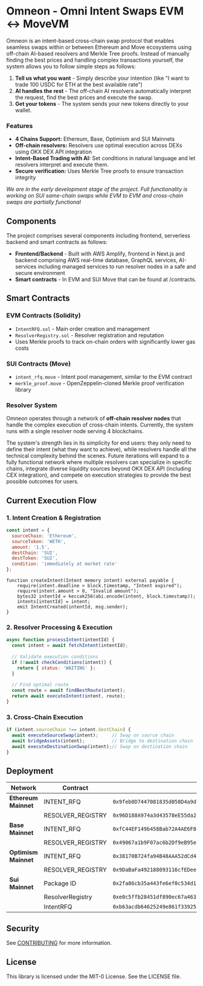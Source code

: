 # Omneon - Omni Intent Swaps EVM ↔ MoveVM

Omneon is an intent-based cross-chain swap protocol that enables seamless swaps within or between Ethereum and Move ecosystems using off-chain AI-based resolvers and Merkle Tree proofs. Instead of manually finding the best prices and handling complex transactions yourself, the system allows you to follow simple steps as follows:

1. **Tell us what you want** - Simply describe your intention (like "I want to trade 100 USDC for ETH at the best available rate")
2. **AI handles the rest** - The off-chain AI resolvers automatically interpret the request, find the best prices and execute the swap.
3. **Get your tokens** - The system sends your new tokens directly to your wallet.

### Features

- **4 Chains Support:** Ethereum, Base, Optimism and SUI Mainnets
- **Off-chain resolvers:** Resolvers use optimal execution across DEXs using OKX DEX API integration
- **Intent-Based Trading with AI:** Set conditions in natural language and let resolvers interpret and execute them.
- **Secure verification:** Uses Merkle Tree proofs to ensure transaction integrity

*We are in the early development stage of the project. Full functionality is working on SUI same-chain swaps while EVM to EVM and cross-chain swaps are partially functional*

## Components

The project comprises several components including frontend, serverless backend and smart contracts as follows:

- **Frontend/Backend** - Built with AWS Amplify, frontend in Next.js and backend comprising AWS real-time database, GraphQL services, AI-services including managed services to run resolver nodes in a safe and secure environment
- **Smart contracts** - In EVM and SUI Move that can be found at /contracts.

## Smart Contracts

### EVM Contracts (Solidity)

- `IntentRFQ.sol` - Main order creation and management
- `ResolverRegistry.sol` - Resolver registration and reputation
- Uses Merkle proofs to track on-chain orders with significantly lower gas costs

### SUI Contracts (Move)

- `intent_rfq.move` - Intent pool management, similar to the EVM contract
- `merkle_proof.move` - OpenZeppelin-cloned Merkle proof verification library

### Resolver System

Omneon operates through a network of **off-chain resolver nodes** that handle the complex execution of cross-chain intents. Currently, the system runs with a single resolver node serving 4 blockchains.

The system's strength lies in its simplicity for end users: they only need to define their intent (what they want to achieve), while resolvers handle all the technical complexity behind the scenes. Future iterations will expand to a fully functional network where multiple resolvers can specialize in specific chains, integrate diverse liquidity sources beyond OKX DEX API (including CEX integration), and compete on execution strategies to provide the best possible outcomes for users.

## Current Execution Flow

### **1. Intent Creation & Registration**
```javascript
const intent = {
  sourceChain: 'Ethereum',
  sourceToken: 'WETH',
  amount: '1.5',
  destChain: 'SUI',
  destToken: 'SUI',
  condition: 'immediately at market rate'
};
```

```solidity
function createIntent(Intent memory intent) external payable {
    require(intent.deadline > block.timestamp, "Intent expired");
    require(intent.amount > 0, "Invalid amount");
    bytes32 intentId = keccak256(abi.encode(intent, block.timestamp));
    intents[intentId] = intent;
    emit IntentCreated(intentId, msg.sender);
}
```

### **2. Resolver Processing & Execution**
```javascript
async function processIntent(intentId) {
  const intent = await fetchIntent(intentId);
  
  // Validate execution conditions
  if (!await checkConditions(intent)) {
    return { status: 'WAITING' };
  }
  
  // Find optimal route
  const route = await findBestRoute(intent);
  return await executeIntent(intent, route);
}
```

### **3. Cross-Chain Execution**
```javascript
if (intent.sourceChain !== intent.destChain) {
  await executeSourceSwap(intent);     // Swap on source chain
  await bridgeAssets(intent);          // Bridge to destination chain
  await executeDestinationSwap(intent);// Swap on destination chain
}
```
 

## Deployment
| Network | Contract | Address |
|---------|----------|---------|
| **Ethereum Mainnet** | INTENT_RFQ | `0x9feb0D7447081835d058D4a9de4F89f4651586Cb` |
| | RESOLVER_REGISTRY | `0x96D188A974a3d43578eE55da240361c72A7b1610` |
| **Base Mainnet** | INTENT_RFQ | `0xfC44EF149b458Bab72A4AE6F870CaBf7575D955e` |
| | RESOLVER_REGISTRY | `0x49067a1b9F07ac6b2Df9eB95e649A796B16478a6` |
| **Optimism Mainnet** | INTENT_RFQ | `0x38170B724fa94B48AAA52dCd45438Da718138550` |
| | RESOLVER_REGISTRY | `0x9DaBaFa492188093116cfEDee1b13aD76b1c1742` |
| **Sui Mainnet** | Package ID | `0x2fa86cb35a443fe6ef0c534d1c6f1b8f05750c9043e39548ae708dda8a499337` |
| | ResolverRegistry | `0xe0c5ffb28451df890ec67a46323c83c0ff140b96766d642e5d0936cd9b49bb49` |
| | IntentRFQ | `0xb63acdb64625249e861f3392546bce6d83f34b8708863608f5c359809e9ef358` |

## Security

See [CONTRIBUTING](CONTRIBUTING.md#security-issue-notifications) for more information.

## License

This library is licensed under the MIT-0 License. See the LICENSE file.
